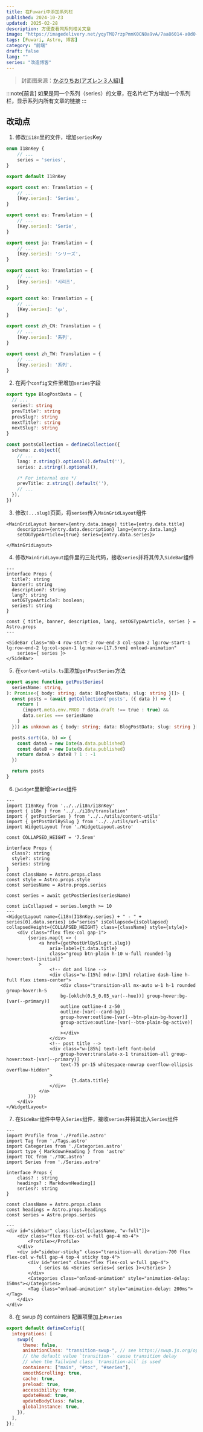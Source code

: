 ```yaml
---
title: 在Fuwari中添加系列栏
published: 2024-10-23
updated: 2025-02-28
description: 方便查看同系列相关文章
image: "https://imagedelivery.net/yqyTMQ7rzpPmnK0CN8a9vA/7aa86014-a0d0-4089-1139-88c8a95dd000/public"
tags: [Fuwari, Astro, 博客]
category: "前端"
draft: false
lang: ""
series: "改造博客"
---
```


> 封面图来源：[かぷりちお(アズレン３人組)🔗](https://www.pixiv.net/artworks/68126580)

:::note[前言]
如果是同一个系列（series）的文章，在名片栏下方增加一个系列栏，显示系列内所有文章的链接
:::

## 改动点

1. 修改`📁i18n`里的文件，增加`series`Key

```ts title="src\i18n\i18nKey.ts" ins={3}
enum I18nKey {
    // ...
    series = 'series',
}

export default I18nKey
```
```ts title="src\i18n\languages\en.ts" ins={3}
export const en: Translation = {
    // ...
    [Key.series]: 'Series',
}
```
```ts title="src\i18n\languages\es.ts" ins={3}
export const es: Translation = {
    // ...
    [Key.series]: 'Serie',
}
```
```ts title="src\i18n\languages\ja.ts" ins={3}
export const ja: Translation = {
    // ...
    [Key.series]: 'シリーズ',
}
```
```ts title="src\i18n\languages\ko.ts" ins={3}
export const ko: Translation = {
    // ...
    [Key.series]: '시리즈',
}
```
```ts title="src\i18n\languages\th.ts" ins={3}
export const ko: Translation = {
    // ...
    [Key.series]: 'ชุด',
}
```
```ts title="src\i18n\languages\zh_CN.ts" ins={3}
export const zh_CN: Translation = {
    // ...
    [Key.series]: '系列',
}
```
```ts title="src\i18n\languages\zh_TW.ts" ins={3}
export const zh_TW: Translation = {
    // ...
    [Key.series]: '系列',
}
```

2. 在两个`config`文件里增加`series`字段

```ts title="src\types\config.ts" ins={3}
export type BlogPostData = {
  // ...
  series?: string
  prevTitle?: string
  prevSlug?: string
  nextTitle?: string
  nextSlug?: string
}
```
```ts title="src\content\config.ts" ins={5}
const postsCollection = defineCollection({
  schema: z.object({
    // ...
    lang: z.string().optional().default(''),
    series: z.string().optional(),

    /* For internal use */
    prevTitle: z.string().default(''),
    // ...
  }),
})
```

3. 修改`[...slug]`页面，将`series`传入`MainGridLayout`组件

```astro title="src\pages\posts\[...slug].astro" ins="series={entry.data.series}"
<MainGridLayout banner={entry.data.image} title={entry.data.title} 
    description={entry.data.description} lang={entry.data.lang} 
    setOGTypeArticle={true} series={entry.data.series}>
    
</MainGridLayout>
```

4. 修改`MainGridLayout`组件里的三处代码，接收`series`并将其传入`SideBar`组件

```astro title="src\layouts\MainGridLayout.astro" ins={8} ins=", series" ins="series={ series }"
---
interface Props {
  title?: string
  banner?: string
  description?: string
  lang?: string
  setOGTypeArticle?: boolean;
  series?: string
}

const { title, banner, description, lang, setOGTypeArticle, series } = Astro.props
---

<SideBar class="mb-4 row-start-2 row-end-3 col-span-2 lg:row-start-1 lg:row-end-2 lg:col-span-1 lg:max-w-[17.5rem] onload-animation" 
    series={ series }>
</SideBar>
```

5. 在`content-utils.ts`里添加`getPostSeries`方法

```ts title="src\utils\content-utils.ts"
export async function getPostSeries(
  seriesName: string,
): Promise<{ body: string; data: BlogPostData; slug: string }[]> {
  const posts = (await getCollection('posts', ({ data }) => {
    return (
      (import.meta.env.PROD ? data.draft !== true : true) &&
      data.series === seriesName
    )
  })) as unknown as { body: string; data: BlogPostData; slug: string }[]

  posts.sort((a, b) => {
    const dateA = new Date(a.data.published)
    const dateB = new Date(b.data.published)
    return dateA > dateB ? 1 : -1
  })

  return posts
}
```

6. `📁widget`里新增`Series`组件

```astro title="src\components\widget\Series.astro"
---
import I18nKey from '../../i18n/i18nKey'
import { i18n } from '../../i18n/translation'
import { getPostSeries } from '../../utils/content-utils'
import { getPostUrlBySlug } from '../../utils/url-utils'
import WidgetLayout from './WidgetLayout.astro'

const COLLAPSED_HEIGHT = '7.5rem'

interface Props {
  class?: string
  style?: string
  series: string
}
const className = Astro.props.class
const style = Astro.props.style
const seriesName = Astro.props.series

const series = await getPostSeries(seriesName)

const isCollapsed = series.length >= 10
---
<WidgetLayout name={i18n(I18nKey.series) + " - " + series[0].data.series} id="series" isCollapsed={isCollapsed} collapsedHeight={COLLAPSED_HEIGHT} class={className} style={style}>
    <div class="flex flex-col gap-1">
        {series.map(t => (
            <a href={getPostUrlBySlug(t.slug)}
                aria-label={t.data.title}
                class="group btn-plain h-10 w-full rounded-lg hover:text-[initial]"
            >
                <!-- dot and line -->
                <div class="w-[15%] md:w-[10%] relative dash-line h-full flex items-center">
                    <div class="transition-all mx-auto w-1 h-1 rounded group-hover:h-5
                    bg-[oklch(0.5_0.05_var(--hue))] group-hover:bg-[var(--primary)]
                    outline outline-4 z-50
                    outline-[var(--card-bg)]
                    group-hover:outline-[var(--btn-plain-bg-hover)]
                    group-active:outline-[var(--btn-plain-bg-active)]
                    "
                    ></div>
                </div>
                <!-- post title -->
                <div class="w-[85%] text-left font-bold
                    group-hover:translate-x-1 transition-all group-hover:text-[var(--primary)]
                    text-75 pr-15 whitespace-nowrap overflow-ellipsis overflow-hidden"
                >
                        {t.data.title}
                </div>
            </a>
        ))}
    </div>
</WidgetLayout>
```

7. 在`SideBar`组件中导入`Series`组件，接收`series`并将其出入`Series`组件

```astro title="src\components\widget\SideBar.astro" ins={7, 12, 17, 25-27}
---
import Profile from './Profile.astro'
import Tag from './Tags.astro'
import Categories from './Categories.astro'
import type { MarkdownHeading } from 'astro'
import TOC from './TOC.astro'
import Series from './Series.astro'

interface Props {
    class? : string
    headings? : MarkdownHeading[]
    series?: string
}

const className = Astro.props.class
const headings = Astro.props.headings
const series = Astro.props.series

---
<div id="sidebar" class:list={[className, "w-full"]}>
    <div class="flex flex-col w-full gap-4 mb-4">
        <Profile></Profile>
    </div>
    <div id="sidebar-sticky" class="transition-all duration-700 flex flex-col w-full gap-4 top-4 sticky top-4">
        <div id="series" class="flex flex-col w-full gap-4">
            { series && <Series series={ series }></Series> }
        </div>
        <Categories class="onload-animation" style="animation-delay: 150ms"></Categories>
        <Tag class="onload-animation" style="animation-delay: 200ms"></Tag>
    </div>
</div>
```

8. 在 swup 的 containers 配置项里加上`#series`

```js title="astro.config.mjs" ins=", \"#series\""
export default defineConfig({
  integrations: [
    swup({
      theme: false,
      animationClass: "transition-swup-", // see https://swup.js.org/options/#animationselector
      // the default value `transition-` cause transition delay
      // when the Tailwind class `transition-all` is used
      containers: ["main", "#toc", "#series"],
      smoothScrolling: true,
      cache: true,
      preload: true,
      accessibility: true,
      updateHead: true,
      updateBodyClass: false,
      globalInstance: true,
    }),
  ],
});
```
